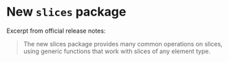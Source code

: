 # New `slices` package

Excerpt from official release notes:

> The new slices package provides many common operations on slices, using generic functions that work with slices of any element type.
